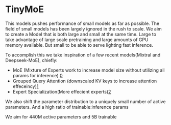 # TinyMoE

This models pushes performance of small models as far as possible. The field of small models has been largely ignored in the rush to scale. We aim to create a Model that is both large and small at the same time. Large to take advantage of large scale pretraining and large amounts of GPU memory available. But small to be able to serve lighting fast inference.

To accomplish this we take inspiration of a few recent models(Mixtral and Deepseek-MoE), chiefly:

- MoE (Mixture of Experts work to increase model size without utilizing all params for inference) [0](https://huggingface.co/blog/moe#when-to-use-sparse-moes-vs-dense-models)
- Grouped Query Attention (downscaled KV keys to increase attention effeceincy)[1](https://arxiv.org/abs/2305.13245v3)
- Expert Specialization(More effecient experts)[2](https://arxiv.org/pdf/2401.06066.pdf)

We also shift the parameter distribution to a uniquely small number of active parameters. And a high ratio of trainable:inference params

We aim for 440M active parameters and 5B trainable 

